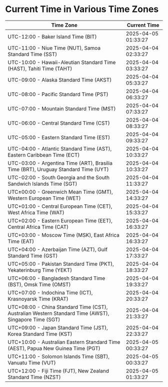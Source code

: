 # Current Time in Various Time Zones

| Time Zone | Current Time |
|-----------|--------------|
| UTC-12:00 - Baker Island Time (BIT) | 2025-04-05 01:33:27 |
| UTC-11:00 - Niue Time (NUT), Samoa Standard Time (SST) | 2025-04-04 02:33:27 |
| UTC-10:00 - Hawaii-Aleutian Standard Time (HAST), Tahiti Time (TAHT) | 2025-04-04 03:33:27 |
| UTC-09:00 - Alaska Standard Time (AKST) | 2025-04-04 05:33:27 |
| UTC-08:00 - Pacific Standard Time (PST) | 2025-04-04 06:33:27 |
| UTC-07:00 - Mountain Standard Time (MST) | 2025-04-04 07:33:27 |
| UTC-06:00 - Central Standard Time (CST) | 2025-04-04 08:33:27 |
| UTC-05:00 - Eastern Standard Time (EST) | 2025-04-04 09:33:27 |
| UTC-04:00 - Atlantic Standard Time (AST), Eastern Caribbean Time (ECT) | 2025-04-04 10:33:27 |
| UTC-03:00 - Argentina Time (ART), Brasília Time (BRT), Uruguay Standard Time (UYT) | 2025-04-04 10:33:27 |
| UTC-02:00 - South Georgia and the South Sandwich Islands Time (SGT) | 2025-04-04 11:33:27 |
| UTC±00:00 - Greenwich Mean Time (GMT), Western European Time (WET) | 2025-04-04 14:33:27 |
| UTC+01:00 - Central European Time (CET), West Africa Time (WAT) | 2025-04-04 15:33:27 |
| UTC+02:00 - Eastern European Time (EET), Central Africa Time (CAT) | 2025-04-04 16:33:27 |
| UTC+03:00 - Moscow Time (MSK), East Africa Time (EAT) | 2025-04-04 16:33:27 |
| UTC+04:00 - Azerbaijan Time (AZT), Gulf Standard Time (GST) | 2025-04-04 17:33:27 |
| UTC+05:00 - Pakistan Standard Time (PKT), Yekaterinburg Time (YEKT) | 2025-04-04 18:33:27 |
| UTC+06:00 - Bangladesh Standard Time (BST), Omsk Time (OMST) | 2025-04-04 19:33:27 |
| UTC+07:00 - Indochina Time (ICT), Krasnoyarsk Time (KRAT) | 2025-04-04 20:33:27 |
| UTC+08:00 - China Standard Time (CST), Australian Western Standard Time (AWST), Singapore Time (SGT) | 2025-04-04 21:33:27 |
| UTC+09:00 - Japan Standard Time (JST), Korea Standard Time (KST) | 2025-04-04 22:33:27 |
| UTC+10:00 - Australian Eastern Standard Time (AEST), Papua New Guinea Time (PGT) | 2025-04-05 00:33:27 |
| UTC+11:00 - Solomon Islands Time (SBT), Vanuatu Time (VUT) | 2025-04-05 00:33:27 |
| UTC+12:00 - Fiji Time (FJT), New Zealand Standard Time (NZST) | 2025-04-05 01:33:27 |
